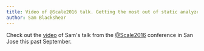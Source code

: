 ```yaml
---
title: Video of @Scale2016 talk. Getting the most out of static analyzers
author: Sam Blackshear
---
```


Check out the
[video](https://atscaleconference.com/videos/getting-the-most-out-of-static-analyzers)
of Sam's talk from the
[@Scale2016](https://atscaleconference.com/events/main-event) conference in San
Jose this past September.
